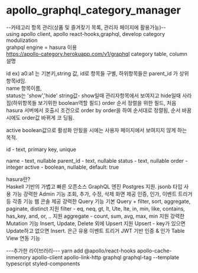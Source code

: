 # apollo_graphql_category_manager
--카테고리 항목 관리(상품 및 즐겨찾기 목록, 관리자 페이지에 활용가능)--<br>
using apollo client, apollo react-hooks,graphql, develop category modulization<br>
grahpql engine = hasura 이용<br/>
https://apollo-category.herokuapp.com/v1/graphql
category table, column 설명



  id ex) a0:a1 는 기본키,string 값, id로 항목들 구별, 하위항목들은 parent_id 가 상위항목id임.<br/>
name 항목이름, <br/>
status는 'show','hide' string값- show일때 관리자항목에서 보여지고 hide일때 사라짐(하위항목들 보기위한 boolean역할 필드) 
order 순서 정렬을 위한 필드, 처음 hasura 서버에서 호출시 조건으로 order by order을 하여 순서대로 정렬됨, 순서 바꿈시에도 order값 바뀌게 코
딩됨.


active boolean값으로 활성화 안됬을 시에는 사용자 페이지에서 보여지지 않게 하는 목적.

id - text, primary key, unique      

name - text, nullable
parent_id - text, nullable
status - text, nullable
order - integer
active - boolean, nullable, default: true

hasura란? </br>
Haskell 기반의 가볍고 빠른 오픈소스 GraphQL 엔진
Postgres 지원. jsonb 타입 사용 가능
강력한 Admin 기능
조회, 추가, 수정, 삭제 화면 제공
인증, 인가, 이벤트 트리거 등 각종 기능 웹 콘솔 제공
강력한 Query 기능
기본 Query + filter, sort, aggregate, paginate, distinct 지원
filter - eq, neq, gt, lt, Ute, lte, in, min, like, contains, has_key, and, or, .. 지원
aggregate - count, sum, avg, max, min 지원
강력한 Mutation 기능
Insert, Update, Delete 외에 Upsert 지원
Upsert - key가 있으면 Update하고 없으면 Insert. 은근 유용
이벤트 트리거
JWT 기반 인증 & 인가
Table View 연동 기능



---추가한 라이브러리---
yarn add
@apollo/react-hooks apollo-cache-inmemory apollo-client apollo-link-http 
graphql graphql-tag --template typescript 
styled-components
